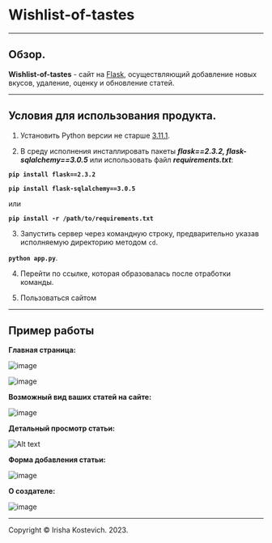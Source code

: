 # Wishlist-of-tastes

____
## Обзор. 
**Wishlist-of-tastes** - сайт на [Flask](https://github.com/pallets/flask), осуществляющий добавление новых вкусов, удаление, оценку и обновление статей.

____
##  Условия для использования продукта.
1. Установить Python версии не старше [3.11.1](https://www.python.org/downloads/).

2. В среду исполнения инсталлировать пакеты **_flask==2.3.2,
flask-sqlalchemy==3.0.5_** или  использовать файл **_requirements.txt_**:

  **`pip install flask==2.3.2`**

  **`pip install flask-sqlalchemy==3.0.5`**
  
  или 
  
  **`pip install -r /path/to/requirements.txt`**
  
3. Запустить сервер через командную строку, предварительно указав исполняемую директорию методом `cd`.

**```python app.py```**.

4. Перейти по ссылке, которая образовалась после отработки команды.

5. Пользоваться сайтом
  
____
## Пример работы
**Главная страница:**

![image](image-1.png)

![image](image-2.png)

**Возможный вид ваших статей на сайте:**

![image](image-5.png)

**Детальный просмотр статьи:**

![Alt text](image-6.png)

**Форма добавления статьи:**

![image](image-4.png)

**О создателе:**

![image](image-3.png)
____
Copyright © Irisha Kostevich. 2023.
